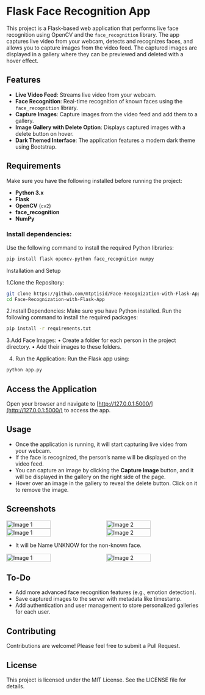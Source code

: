 # Flask Face Recognition App

This project is a Flask-based web application that performs live face recognition using OpenCV and the `face_recognition` library. The app captures live video from your webcam, detects and recognizes faces, and allows you to capture images from the video feed. The captured images are displayed in a gallery where they can be previewed and deleted with a hover effect.

## Features

- **Live Video Feed**: Streams live video from your webcam.
- **Face Recognition**: Real-time recognition of known faces using the `face_recognition` library.
- **Capture Images**: Capture images from the video feed and add them to a gallery.
- **Image Gallery with Delete Option**: Displays captured images with a delete button on hover.
- **Dark Themed Interface**: The application features a modern dark theme using Bootstrap.

## Requirements

Make sure you have the following installed before running the project:

- **Python 3.x**
- **Flask**
- **OpenCV** (`cv2`)
- **face_recognition**
- **NumPy**

### Install dependencies:

Use the following command to install the required Python libraries:

```bash
pip install flask opencv-python face_recognition numpy
```


Installation and Setup

1.Clone the Repository:

```bash
git clone https://github.com/mtptisid/Face-Recognization-with-Flask-App.git
cd Face-Recognization-with-Flask-App
```


2.Install Dependencies:
Make sure you have Python installed. Run the following command to install the required packages:

```bash
pip install -r requirements.txt
```


3.Add Face Images:
	•	Create a folder for each person in the project directory.
	•	Add their images to these folders.
	
4. Run the Application:
Run the Flask app using:

```bash
python app.py
```


## Access the Application

Open your browser and navigate to [http://127.0.0.1:5000/](http://127.0.0.1:5000/) to access the app.

## Usage

- Once the application is running, it will start capturing live video from your webcam.
- If the face is recognized, the person’s name will be displayed on the video feed.
- You can capture an image by clicking the **Capture Image** button, and it will be displayed in the gallery on the right side of the page.
- Hover over an image in the gallery to reveal the delete button. Click on it to remove the image.



## Screenshots

<div style="display: flex; justify-content: space-between;">
  <img src="https://github.com/user-attachments/assets/c4b259e5-6ba0-4712-8217-a7d53e028af6" alt="Image 1" style="width: 48%;"/>
  <img src="https://github.com/user-attachments/assets/9e35d230-8acc-4ea8-b392-faf2dc7625d8" alt="Image 2" style="width: 48%;"/>
</div>

<div style="display: flex; justify-content: space-between;">
  <img src="https://github.com/user-attachments/assets/eb38965e-9122-4f3e-9d7f-80379659c212" alt="Image 1" style="width: 48%;"/>
  <img src="https://github.com/user-attachments/assets/ef5c36d7-e7bd-46d2-9d31-4f1c116381b6" alt="Image 2" style="width: 48%;"/>
</div>

- It will be Name UNKNOW for the non-known face.
<div style="display: flex; justify-content: space-between;">
  <img src="https://github.com/user-attachments/assets/2de1e5d6-b406-44a7-9cc5-62e3c3f78afd" alt="Image 1" style="width: 48%;"/>
  <img src="https://github.com/user-attachments/assets/4555e433-97f6-4dae-b836-1e089df449c9" alt="Image 2" style="width: 48%;"/>
</div>



## To-Do

- Add more advanced face recognition features (e.g., emotion detection).
- Save captured images to the server with metadata like timestamp.
- Add authentication and user management to store personalized galleries for each user.

## Contributing

Contributions are welcome! Please feel free to submit a Pull Request.

## License

This project is licensed under the MIT License. See the LICENSE file for details.
